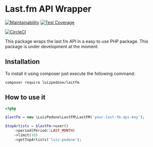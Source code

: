 # Last.fm API Wrapper

[![Maintainability](https://api.codeclimate.com/v1/badges/0ba948481d444492a2f7/maintainability)](https://codeclimate.com/github/luizpedone/lastfm/maintainability) [![Test Coverage](https://api.codeclimate.com/v1/badges/0ba948481d444492a2f7/test_coverage)](https://codeclimate.com/github/luizpedone/lastfm/test_coverage)

[![CircleCI](https://circleci.com/gh/luizpedone/lastfm/tree/master.svg?style=svg)](https://circleci.com/gh/luizpedone/lastfm/tree/master)

This package wraps the last.fm API in a easy to use PHP package. This package is under development at the moment.

## Installation

To install it using composer just execute the following command:

```
composer require luizpedone/lastfm
```

## How to use it

```php
<?php

$lastFm = new \LuizPedone\LastFM\LastFM('your-last-fm-api-key');

$topArtists = $lastFm->user()
    ->period(Period::LAST_MONTH)
    ->limit(10)
    ->getTopArtists('luiz-pedone');
```
